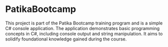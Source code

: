 # PatikaBootcamp
This project is part of the Patika Bootcamp training program and is a simple C# console application. The application demonstrates basic programming concepts in C#, including console output and string manipulation. It aims to solidify foundational knowledge gained during the course.
